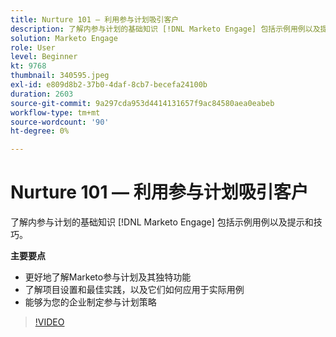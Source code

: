 ```yaml
---
title: Nurture 101 — 利用参与计划吸引客户
description: 了解内参与计划的基础知识 [!DNL Marketo Engage] 包括示例用例以及提示和技巧。
solution: Marketo Engage
role: User
level: Beginner
kt: 9768
thumbnail: 340595.jpeg
exl-id: e809d8b2-37b0-4daf-8cb7-becefa24100b
duration: 2603
source-git-commit: 9a297cda953d4414131657f9ac84580aea0eabeb
workflow-type: tm+mt
source-wordcount: '90'
ht-degree: 0%

---
```


# Nurture 101 — 利用参与计划吸引客户

了解内参与计划的基础知识 [!DNL Marketo Engage] 包括示例用例以及提示和技巧。

**主要要点**

* 更好地了解Marketo参与计划及其独特功能
* 了解项目设置和最佳实践，以及它们如何应用于实际用例
* 能够为您的企业制定参与计划策略

>[!VIDEO](https://video.tv.adobe.com/v/340595/?quality=12&learn=on)
